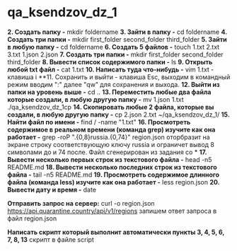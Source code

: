 # qa_ksendzov_dz_1

**2. Создать папку -** mkdir foldername
**3. Зайти в папку -** cd foldername
**4. Создать три папки -** mkdir first_folder second_folder third_folder
**5. Зайти в любую папку -** cd foldername
**6. Создать 5 файлов -** touch 1.txt 2.txt 3.txt 1.json 2.json
**7. Создать три папки -** mkdir first_folder second_folder third_folder
**8. Вывести список содержимого папки -** ls
**9. Открыть любой txt файл -** cat 1.txt
**10. Написать туда что-нибудь -** vim 1.txt - клавиша i
**11. Сохранить и выйти - клавиша Esc, выходим в командный режим вводим
    ":" далее "qw" для сохранения и выхода.
**12. Выйти из папки на уровень выше -** cd ..
**13. Переместить любые два файла которые создали, в любую другую папку -** mv 1.json 1.txt ./qa_ksendzov_dz_1cp 
**14. Cкопировать любые 2 файла, которые вы создали, в любую другую папку -** cp 2.json 2.txt ~/qa_ksendzov_dz_1/
**15. Найти файл по имени -** find / -name "1.txt"
**16. Просмотреть содержимое в реальном времени (команда grep) изучите как она работает -** grep -roP ".{0,8}russia.{0,74}" region.json
оторбразит на экране строку соответствующую ключу russia и ограничет вывод 8 символами до и 74 после. Файл сгенерирован из задания со *
**17. Вывести несколько первых строк из текстового файла -** head -n5 README.md
**18. Вывести несколько последних строк из текстового файла -** tail -n5 README.md
**19. Просмотреть содержимое длинного файла (команда less) изучите как она работает -** less region.json
**20. Вывести дату и время -** date

**Отправить запрос на сервер:** curl -o region.json https://api.quarantine.country/api/v1/regions
запишем ответ запроса в файл region.json

**Написать скрипт который выполнит автоматически пункты 3, 4, 5, 6, 7, 8, 13**
скрипт в файле script


